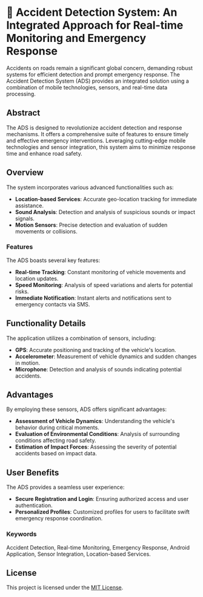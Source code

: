 # 🚨 Accident Detection System: An Integrated Approach for Real-time Monitoring and Emergency Response

Accidents on roads remain a significant global concern, demanding robust systems for efficient detection and prompt emergency response. The Accident Detection System (ADS) provides an integrated solution using a combination of mobile technologies, sensors, and real-time data processing.

## Abstract
The ADS is designed to revolutionize accident detection and response mechanisms. It offers a comprehensive suite of features to ensure timely and effective emergency interventions. Leveraging cutting-edge mobile technologies and sensor integration, this system aims to minimize response time and enhance road safety.

## Overview
The system incorporates various advanced functionalities such as:
- **Location-based Services**: Accurate geo-location tracking for immediate assistance.
- **Sound Analysis**: Detection and analysis of suspicious sounds or impact signals.
- **Motion Sensors**: Precise detection and evaluation of sudden movements or collisions.

### Features
The ADS boasts several key features:
- **Real-time Tracking**: Constant monitoring of vehicle movements and location updates.
- **Speed Monitoring**: Analysis of speed variations and alerts for potential risks.
- **Immediate Notification**: Instant alerts and notifications sent to emergency contacts via SMS.

## Functionality Details
The application utilizes a combination of sensors, including:
- **GPS**: Accurate positioning and tracking of the vehicle's location.
- **Accelerometer**: Measurement of vehicle dynamics and sudden changes in motion.
- **Microphone**: Detection and analysis of sounds indicating potential accidents.

## Advantages
By employing these sensors, ADS offers significant advantages:
- **Assessment of Vehicle Dynamics**: Understanding the vehicle's behavior during critical moments.
- **Evaluation of Environmental Conditions**: Analysis of surrounding conditions affecting road safety.
- **Estimation of Impact Forces**: Assessing the severity of potential accidents based on impact data.

## User Benefits
The ADS provides a seamless user experience:
- **Secure Registration and Login**: Ensuring authorized access and user authentication.
- **Personalized Profiles**: Customized profiles for users to facilitate swift emergency response coordination.

### Keywords
Accident Detection, Real-time Monitoring, Emergency Response, Android Application, Sensor Integration, Location-based Services.


## License
This project is licensed under the [MIT License](LICENSE).
